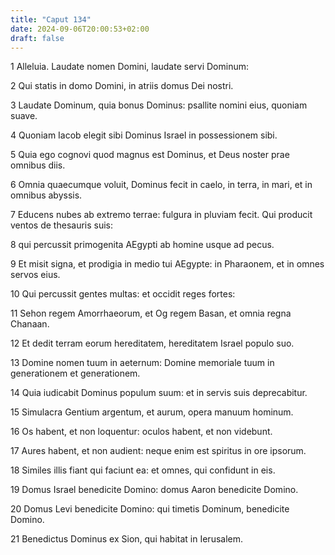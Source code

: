 ```yaml
---
title: "Caput 134"
date: 2024-09-06T20:00:53+02:00
draft: false
---
```



1 Alleluia. Laudate nomen Domini, laudate servi Dominum:

2 Qui statis in domo Domini, in atriis domus Dei nostri.

3 Laudate Dominum, quia bonus Dominus: psallite nomini eius, quoniam suave.

4 Quoniam Iacob elegit sibi Dominus Israel in possessionem sibi.

5 Quia ego cognovi quod magnus est Dominus, et Deus noster prae omnibus diis.

6 Omnia quaecumque voluit, Dominus fecit in caelo, in terra, in mari, et in omnibus abyssis.

7 Educens nubes ab extremo terrae: fulgura in pluviam fecit. Qui producit ventos de thesauris suis:

8 qui percussit primogenita AEgypti ab homine usque ad pecus.

9 Et misit signa, et prodigia in medio tui AEgypte: in Pharaonem, et in omnes servos eius.

10 Qui percussit gentes multas: et occidit reges fortes:

11 Sehon regem Amorrhaeorum, et Og regem Basan, et omnia regna Chanaan.

12 Et dedit terram eorum hereditatem, hereditatem Israel populo suo.

13 Domine nomen tuum in aeternum: Domine memoriale tuum in generationem et generationem.

14 Quia iudicabit Dominus populum suum: et in servis suis deprecabitur.

15 Simulacra Gentium argentum, et aurum, opera manuum hominum.

16 Os habent, et non loquentur: oculos habent, et non videbunt.

17 Aures habent, et non audient: neque enim est spiritus in ore ipsorum.

18 Similes illis fiant qui faciunt ea: et omnes, qui confidunt in eis.

19 Domus Israel benedicite Domino: domus Aaron benedicite Domino.

20 Domus Levi benedicite Domino: qui timetis Dominum, benedicite Domino.

21 Benedictus Dominus ex Sion, qui habitat in Ierusalem.

